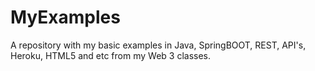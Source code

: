 # MyExamples
A repository with my basic examples in Java, SpringBOOT, REST, API's, Heroku, HTML5 and etc from my Web 3 classes.
